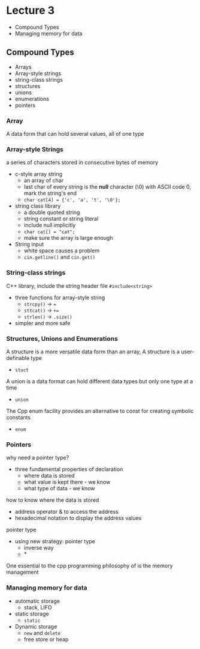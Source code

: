 # Lecture 3

- Compound Types
- Managing memory for data

## Compound Types

- Arrays
- Array-style strings
- string-class strings
- structures
- unions
- enumerations
- pointers

### Array

A data form that can hold several values, all of one type

### Array-style Strings

a series of characters stored in consecutive bytes of memory

- c-style array string
  - an array of char
  - last char of every string is the **null** character (\0) with ASCII code 0, mark the string's end
  - `char cat[4] = {'c', 'a', 't', '\0'};`
- string class library
  - a double quoted string
  - string constant or string literal
  - include null implicitly
  - `char cat[] = "cat";`
  - make sure the array is large enough
- String input
  - white space causes a problem
  - `cin.getline()` and `cin.get()`

### String-class strings

C++ library, include the string header file
`#include<string>`

- three functions for array-style string
  - `strcpy()` -> `=`
  - `sttcat()` -> `+=`
  - `strlen()` -> `.size()`
- simpler and more safe

### Structures, Unions and Enumerations

A structure is a more versatile data form than an array, A structure is a user-definable type

- `stuct`

A union is a data format can hold different data types but only one type at a time

- `union`

The Cpp enum facility provides an alternative to const for creating symbolic constants

- `enum`

### Pointers

why need a pointer type?

- three fundamental properties of declaration
  - where data is stored
  - what value is kept there - we know
  - what type of data - we know

how to know where the data is stored

- address operator & to access the address
- hexadecimal notation to display the address values

pointer type

- using new strategy: pointer type
  - inverse way
  - \*

One essential to the cpp programming philosophy of is the memory management

### Managing memory for data

- automatic storage
  - stack, LIFO
- static storage
  - `static`
- Dynamic storage
  - `new` and `delete`
  - free store or heap
